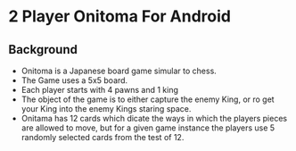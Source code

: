 # 2 Player Onitoma For Android

## Background
  * Onitoma is a Japanese board game simular to chess.
  * The Game uses a 5x5 board.
  * Each player starts with 4 pawns and 1 king
  * The object of the game is to either capture the enemy King, or ro get your King into the enemy Kings staring space.
  * Onitama has 12 cards which dicate the ways in which the players pieces are allowed to move, but for a given game instance the players use 5 randomly selected cards from the test of 12.
